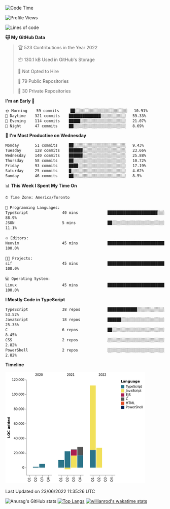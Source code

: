 <!--START_SECTION:waka-->
![Code Time](http://img.shields.io/badge/Code%20Time-236%20hrs%2025%20mins-blue)

![Profile Views](http://img.shields.io/badge/Profile%20Views-8-blue)

![Lines of code](https://img.shields.io/badge/From%20Hello%20World%20I%27ve%20Written-229%20Thousand%20lines%20of%20code-blue)

**🐱 My GitHub Data** 

> 🏆 523 Contributions in the Year 2022
 > 
> 📦 130.1 kB Used in GitHub's Storage 
 > 
> 🚫 Not Opted to Hire
 > 
> 📜 79 Public Repositories 
 > 
> 🔑 30 Private Repositories  
 > 
**I'm an Early 🐤** 

```text
🌞 Morning    59 commits     ██░░░░░░░░░░░░░░░░░░░░░░░   10.91% 
🌆 Daytime    321 commits    ██████████████░░░░░░░░░░░   59.33% 
🌃 Evening    114 commits    █████░░░░░░░░░░░░░░░░░░░░   21.07% 
🌙 Night      47 commits     ██░░░░░░░░░░░░░░░░░░░░░░░   8.69%

```
📅 **I'm Most Productive on Wednesday** 

```text
Monday       51 commits     ██░░░░░░░░░░░░░░░░░░░░░░░   9.43% 
Tuesday      128 commits    ██████░░░░░░░░░░░░░░░░░░░   23.66% 
Wednesday    140 commits    ██████░░░░░░░░░░░░░░░░░░░   25.88% 
Thursday     58 commits     ██░░░░░░░░░░░░░░░░░░░░░░░   10.72% 
Friday       93 commits     ████░░░░░░░░░░░░░░░░░░░░░   17.19% 
Saturday     25 commits     █░░░░░░░░░░░░░░░░░░░░░░░░   4.62% 
Sunday       46 commits     ██░░░░░░░░░░░░░░░░░░░░░░░   8.5%

```


📊 **This Week I Spent My Time On** 

```text
⌚︎ Time Zone: America/Toronto

💬 Programming Languages: 
TypeScript               40 mins             ██████████████████████░░░   88.9% 
JSON                     5 mins              ██░░░░░░░░░░░░░░░░░░░░░░░   11.1%

🔥 Editors: 
Neovim                   45 mins             █████████████████████████   100.0%

🐱‍💻 Projects: 
sif                      45 mins             █████████████████████████   100.0%

💻 Operating System: 
Linux                    45 mins             █████████████████████████   100.0%

```

**I Mostly Code in TypeScript** 

```text
TypeScript               38 repos            █████████████░░░░░░░░░░░░   53.52% 
JavaScript               18 repos            ██████░░░░░░░░░░░░░░░░░░░   25.35% 
C                        6 repos             ██░░░░░░░░░░░░░░░░░░░░░░░   8.45% 
CSS                      2 repos             ░░░░░░░░░░░░░░░░░░░░░░░░░   2.82% 
PowerShell               2 repos             ░░░░░░░░░░░░░░░░░░░░░░░░░   2.82%

```


**Timeline**

![Chart not found](https://raw.githubusercontent.com/wise-introvert/wise-introvert/master/charts/bar_graph.png) 


 Last Updated on 23/06/2022 11:35:26 UTC
<!--END_SECTION:waka-->

![Anurag's GitHub stats](https://github-readme-stats.vercel.app/api?username=wise-introvert&count_private=true&show_icons=true)
[![Top Langs](https://github-readme-stats.vercel.app/api/top-langs/?username=wise-introvert&langs_count=10)](https://github.com/anuraghazra/github-readme-stats)
[![willianrod's wakatime stats](https://github-readme-stats.vercel.app/api/wakatime?username=wiseintrovert)](https://github.com/anuraghazra/github-readme-stats)
